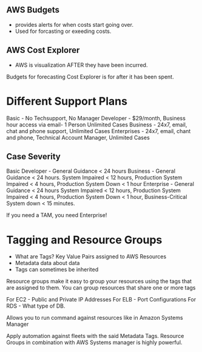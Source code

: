 ## AWS Budgets
* provides alerts for when costs start going over.
* Used for forcasting or exeeding costs.

## AWS Cost Explorer
* AWS is visualization AFTER they have been incurred.

Budgets for forecasting
Cost Explorer is for after it has been spent.


# Different Support Plans

Basic - No Techsupport, No Manager
Developer - $29/month, Business hour access via email- 1 Person Unlimited Cases
Business - 24x7, email, chat and phone support, Unlimited Cases
Enterprises - 24x7, email, chant and phone, Technical Account Manager, Unlimited Cases

## Case Severity
Basic
Developer - General Guidance < 24 hours
Business - General Guidance < 24 hours. System Impaired < 12 hours, Production System Impaired < 4 hours, Production System Down < 1 hour
Enterprise - General Guidance < 24 hours
	System Impaired < 12 hours,
	Production System Impaired < 4 hours,
	Production System Down < 1 hour,
	Business-Critical System down < 15 minutes.

If you need a TAM, you need Enterprise!


# Tagging and Resource Groups

* What are Tags? Key Value Pairs assigned to AWS Resources
* Metadata data about data
* Tags can sometimes be inherited

Resource groups make it easy to group your resources using the tags that are assigned to them. You can group resources that share one or more tags

For EC2 - Public and Private IP Addresses
For ELB - Port Configurations
For RDS - What type of DB.


Allows you to run command against resources like in Amazon Systems Manager

Apply automation against fleets with the said Metadata Tags.
Resource Groups in combination with AWS Systems manager is highly powerful.



